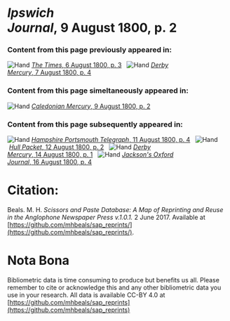 # *Ipswich Journal*, 9 August 1800, p. 2  
  
### Content from this page previously appeared in:  
![Hand](http://scissorsandpaste.net/wp-content/uploads/2017/06/smallhandpointer.png) [*The Times*, 6 August 1800, p. 3](https://mhbeals.github.io/sap_html/The-Times/The-Times-6-August-1800-p-3)  
![Hand](http://scissorsandpaste.net/wp-content/uploads/2017/06/smallhandpointer.png) [*Derby Mercury*, 7 August 1800, p. 4](https://mhbeals.github.io/sap_html/Derby-Mercury/Derby-Mercury-7-August-1800-p-4)  
  
### Content from this page simeltaneously appeared in:  
![Hand](http://scissorsandpaste.net/wp-content/uploads/2017/06/smallhandpointer.png) [*Caledonian Mercury*, 9 August 1800, p. 2](https://mhbeals.github.io/sap_html/Caledonian-Mercury/Caledonian-Mercury-9-August-1800-p-2)  
  
### Content from this page subsequently appeared in:  
![Hand](http://scissorsandpaste.net/wp-content/uploads/2017/06/smallhandpointer.png) [*Hampshire Portsmouth Telegraph*, 11 August 1800, p. 4](https://mhbeals.github.io/sap_html/Hampshire-Portsmouth-Telegraph/Hampshire-Portsmouth-Telegraph-11-August-1800-p-4)  
![Hand](http://scissorsandpaste.net/wp-content/uploads/2017/06/smallhandpointer.png) [*Hull Packet*, 12 August 1800, p. 2](https://mhbeals.github.io/sap_html/Hull-Packet/Hull-Packet-12-August-1800-p-2)  
![Hand](http://scissorsandpaste.net/wp-content/uploads/2017/06/smallhandpointer.png) [*Derby Mercury*, 14 August 1800, p. 1](https://mhbeals.github.io/sap_html/Derby-Mercury/Derby-Mercury-14-August-1800-p-1)  
![Hand](http://scissorsandpaste.net/wp-content/uploads/2017/06/smallhandpointer.png) [*Jackson's Oxford Journal*, 16 August 1800, p. 4](https://mhbeals.github.io/sap_html/Jackson's-Oxford-Journal/Jackson's-Oxford-Journal-16-August-1800-p-4)  


# Citation: 

Beals. M. H. *Scissors and Paste Database: A Map of Reprinting and Reuse in the Anglophone Newspaper Press v.1.0.1.* 2 June 2017. Available at [https://github.com/mhbeals/sap_reprints/](https://github.com/mhbeals/sap_reprints/). 

# Nota Bona

Bibliometric data is time consuming to produce but benefits us all. Please remember to cite or acknowledge this and any other bibliometric data you use in your research. All data is available CC-BY 4.0 at [https://github.com/mhbeals/sap_reprints](https://github.com/mhbeals/sap_reprints)